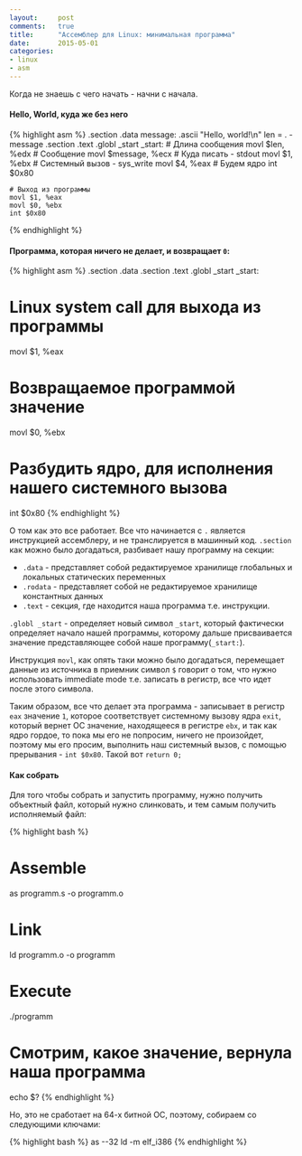```yaml
---
layout:		post
comments:	true
title:		"Aссемблер для Linux: минимальная программа"
date:		2015-05-01
categories:
- linux
- asm
---
```


Когда не знаешь с чего начать - начни с начала.

#### Hello, World, куда же без него

{% highlight asm %}
.section .data
message:
	.ascii "Hello, world!\n"
	len = . - message
.section .text
.globl _start
_start:
	# Длина сообщения
	movl $len, %edx
	# Сообщение
	movl $message, %ecx
	# Куда писать - stdout
	movl $1, %ebx
	# Системный вызов - sys_write
	movl $4, %eax
	# Будем ядро
	int $0x80

	# Выход из программы
	movl $1, %eax
	movl $0, %ebx
	int $0x80
{% endhighlight %}

#### Программа, которая ничего не делает, и возвращает `0`:

{% highlight asm %}
.section .data
.section .text
.globl _start
_start:
# Linux system call для выхода из программы
movl $1, %eax

# Возвращаемое программой значение
movl $0, %ebx

# Разбудить ядро, для исполнения нашего системного вызова
int $0x80
{% endhighlight %}

О том как это все работает. Все что начинается с `.` является инструкцией ассемблеру, и не транслируется в машинный код. `.section` как можно было догадаться, разбивает нашу программу на секции:

+ `.data` - представляет собой редактируемое хранилище глобальных и локальных статических переменных
+ `.rodata` - представляет собой не редактируемое хранилище константных данных
+ `.text` - секция, где находится наша программа т.е. инструкции.

`.globl _start` - определяет новый символ `_start`, который фактически определяет начало нашей программы, которому дальше присваивается значение представляющее собой наше программу(`_start:`).

Инструкция `movl`, как опять таки можно было догадаться, перемещает данные из источника в приемник символ `$` говорит о том, что нужно использовать immediate mode т.е. записать в регистр, все что идет после этого символа.

Таким образом, все что делает эта программа - записывает в регистр `eax` значение `1`, которое соответствует системному вызову ядра `exit`, который вернет ОС значение, находящееся в регистре `ebx`, и так как ядро гордое, то пока мы его не попросим, ничего не произойдет, поэтому мы его просим, выполнить наш системный вызов, с помощью прерывания - `int $0x80`. Такой вот `return 0;`

#### Как собрать
Для того чтобы собрать и запустить программу, нужно получить объектный файл, который нужно слинковать, и тем самым получить исполняемый файл:

{% highlight bash %}
# Assemble
as programm.s -o programm.o
# Link
ld programm.o -o programm
# Execute
./programm
# Смотрим, какое значение, вернула наша программа
echo $?
{% endhighlight %}

Но, это не сработает на 64-х битной ОС, поэтому, собираем со следующими ключами:

{% highlight bash %}
as --32
ld -m elf_i386
{% endhighlight %}
